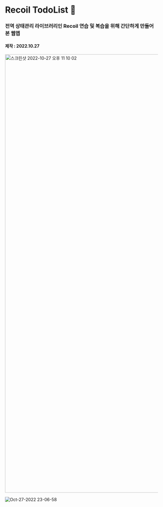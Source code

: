 <h1>Recoil TodoList 🏁</h1>

<h3>전역 상태관리 라이브러리인 Recoil 연습 및 복습을 위해 간단하게 만들어본 웹앱</h3>
<h4>제작 : 2022.10.27</h4>

<img width="1440" alt="스크린샷 2022-10-27 오후 11 10 02" src="https://user-images.githubusercontent.com/104052466/198308576-e1b64f1d-408c-4daf-9f9a-36569682bb91.png">


![Oct-27-2022 23-06-58](https://user-images.githubusercontent.com/104052466/198308162-0c8065c8-d57e-4af6-a081-3ff2329cc287.gif)
